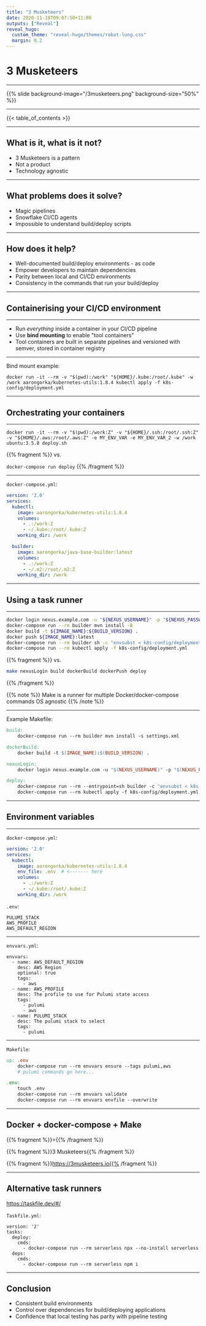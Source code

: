 ```yaml
---
title: "3 Musketeers"
date: 2020-11-18T09:07:50+11:00
outputs: ["Reveal"]
reveal_hugo:
  custom_theme: "reveal-hugo/themes/robot-lung.css"
  margin: 0.2
---
```


<style>
.reveal section img {
    border: none;
    box-shadow: none;
}
</style>

# 3 Musketeers

---

{{% slide background-image="/3musketeers.png" background-size="50%" %}}

---

{{< table_of_contents >}} 

---

## What is it, what is it not?

  * 3 Musketeers is a pattern
  * Not a product
  * Technology agnostic

---

## What problems does it solve?

  * Magic pipelines
  * Snowflake CI/CD agents
  * Impossible to understand build/deploy scripts

---

## How does it help?

  * Well-documented build/deploy environments - as code
  * Empower developers to maintain dependencies
  * Parity between local and CI/CD environments
  * Consistency in the commands that run your build/deploy

---

## Containerising your CI/CD environment

---

  * Run _everything_ inside a container in your CI/CD pipeline
  * Use **bind mounting** to enable "tool containers"
  * Tool containers are built in separate pipelines and versioned with semver, stored in container registry

---

Bind mount example:

```
docker run -it --rm -v "$(pwd):/work" "${HOME}/.kube:/root/.kube" -w /work aarongorka/kubernetes-utils:1.8.4 kubectl apply -f k8s-config/deployment.yml
```

---

## Orchestrating your containers

---

`docker run -it --rm -v "$(pwd):/work:Z" -v "${HOME}/.ssh:/root/.ssh:Z" -v "${HOME}/.aws:/root/.aws:Z" -e MY_ENV_VAR -e MY_ENV_VAR_2 -w /work ubuntu:3.5.8 deploy.sh`

{{% fragment %}}
vs.

`docker-compose run deploy`
{{% /fragment %}}

---

`docker-compose.yml`:
```yaml
version: '2.0'
services:
  kubectl:
    image: aarongorka/kubernetes-utils:1.8.4
    volumes:
      - .:/work:Z
      - ~/.kube:/root/.kube:Z
    working_dir: /work

  builder:
    image: aarongorka/java-base-builder:latest
    volumes:
      - .:/work:Z
      - ~/.m2:/root/.m2:Z
    working_dir: /work
```

---

## Using a task runner

---

```bash
docker login nexus.example.com -u "${NEXUS_USERNAME}" -p "${NEXUS_PASSWORD}"
docker-compose run --rm builder mvn install -B
docker build -t ${IMAGE_NAME}:${BUILD_VERSION} .
docker push ${IMAGE_NAME}:latest
docker-compose run --rm builder sh -c "envsubst < k8s-config/deployment.tmpl.yml > k8s-config/deployment.yml"
docker-compose run --rm kubectl apply -f k8s-config/deployment.yml
```

{{% fragment %}}
vs.

```bash
make nexusLogin build dockerBuild dockerPush deploy
```
{{% /fragment %}}

{{% note %}}
Make is a runner for multiple Docker/docker-compose commands
OS agnostic
{{% /note %}}

---

Example Makefile:

```Makefile
build:
	docker-compose run --rm builder mvn install -s settings.xml

dockerBuild:
	docker build -t $(IMAGE_NAME):$(BUILD_VERSION) .

nexusLogin:
	docker login nexus.example.com -u "$(NEXUS_USERNAME)" -p "$(NEXUS_PASSWORD)"

deploy:
	docker-compose run --rm --entrypoint=sh builder -c "envsubst < k8s-config/deployment.tmpl.yml > k8s-config/deployment.yml"
	docker-compose run --rm kubectl apply -f k8s-config/deployment.yml
```

---

## Environment variables

---

`docker-compose.yml`:
```yaml
version: '2.0'
services:
  kubectl:
    image: aarongorka/kubernetes-utils:1.8.4
    env_file: .env  # <------- here
    volumes:
      - .:/work:Z
      - ~/.kube:/root/.kube:Z
    working_dir: /work
```

`.env`:
```
PULUMI_STACK
AWS_PROFILE
AWS_DEFAULT_REGION
```

---

`envvars.yml`:
```
envvars:
  - name: AWS_DEFAULT_REGION
    desc: AWS Region
    optional: true
    tags:
      - aws
  - name: AWS_PROFILE
    desc: The profile to use for Pulumi state access
    tags:
      - pulumi
      - aws
  - name: PULUMI_STACK
    desc: The pulumi stack to select
    tags:
      - pulumi
```

---

`Makefile`:
```Makefile
up: .env
	docker-compose run --rm envvars ensure --tags pulumi,aws
    # pulumi commands go here...

.env:
	touch .env
	docker-compose run --rm envvars validate
	docker-compose run --rm envvars envfile --overwrite
```

---

## Docker + docker-compose + Make

{{% fragment %}}={{% /fragment %}}

{{% fragment %}}3 Musketeers{{% /fragment %}}

{{% fragment %}}https://3musketeers.io{{% /fragment %}}

---

## Alternative task runners

https://taskfile.dev/#/

`Taskfile.yml`:
```
version: '2'
tasks:
  deploy:
    cmds:
      - docker-compose run --rm serverless npx --no-install serverless
  deps:
    cmds:
      - docker-compose run --rm serverless npm i
```

---

##  Conclusion

  * Consistent build environments
  * Control over dependencies for build/deploying applications
  * Confidence that local testing has parity with pipeline testing

